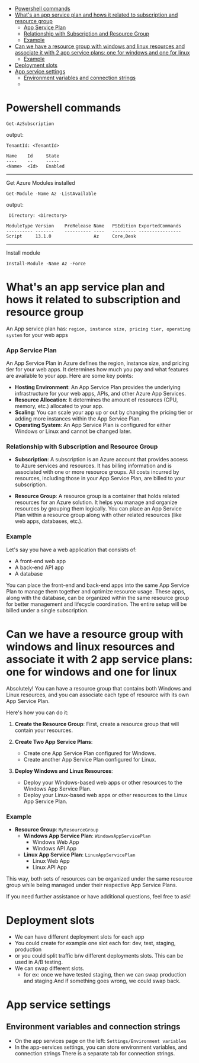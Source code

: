 - [Powershell commands](#powershell-commands)
- [What's an app service plan and hows it related to subscription and resource group](#whats-an-app-service-plan-and-hows-it-related-to-subscription-and-resource-group)
    - [App Service Plan](#app-service-plan)
    - [Relationship with Subscription and Resource Group](#relationship-with-subscription-and-resource-group)
    - [Example](#example)
- [Can we have a resource group with windows and linux resources and associate it with 2 app service plans: one for windows and one for linux](#can-we-have-a-resource-group-with-windows-and-linux-resources-and-associate-it-with-2-app-service-plans-one-for-windows-and-one-for-linux)
    - [Example](#example-1)
- [Deployment slots](#deployment-slots)
- [App service settings](#app-service-settings)
  - [Environment variables and connection strings](#environment-variables-and-connection-strings)
  - [](#)

# Powershell commands
```
Get-AzSubscription
```

output:
```
TenantId: <TenantId>

Name    Id     State
----    --     -----
<Name>  <Id>   Enabled
```
---

Get Azure Modules installed
```
Get-Module -Name Az -ListAvailable
```

output:
```
 Directory: <Directory>

ModuleType Version    PreRelease Name   PSEdition ExportedCommands
---------- -------    ---------- ----   --------- ----------------
Script     13.1.0                Az     Core,Desk
```
---

Install module
```
Install-Module -Name Az -Force
```

# What's an app service plan and hows it related to subscription and resource group
An App service plan has: `region, instance size, pricing tier, operating system` for your web apps

### App Service Plan
An App Service Plan in Azure defines the region, instance size, and pricing tier for your web apps. It determines how much you pay and what features are available to your app. Here are some key points:

- **Hosting Environment**: An App Service Plan provides the underlying infrastructure for your web apps, APIs, and other Azure App Services. 
- **Resource Allocation**: It determines the amount of resources (CPU, memory, etc.) allocated to your app.
- **Scaling**: You can scale your app up or out by changing the pricing tier or adding more instances within the App Service Plan.
- **Operating System**: An App Service Plan is configured for either Windows or Linux and cannot be changed later.

### Relationship with Subscription and Resource Group
- **Subscription**: A subscription is an Azure account that provides access to Azure services and resources. It has billing information and is associated with one or more resource groups. All costs incurred by resources, including those in your App Service Plan, are billed to your subscription.
  
- **Resource Group**: A resource group is a container that holds related resources for an Azure solution. It helps you manage and organize resources by grouping them logically. You can place an App Service Plan within a resource group along with other related resources (like web apps, databases, etc.).

### Example
Let's say you have a web application that consists of:
- A front-end web app
- A back-end API app
- A database

You can place the front-end and back-end apps into the same App Service Plan to manage them together and optimize resource usage. These apps, along with the database, can be organized within the same resource group for better management and lifecycle coordination. The entire setup will be billed under a single subscription.

# Can we have a resource group with windows and linux resources and associate it with 2 app service plans: one for windows and one for linux

Absolutely! You can have a resource group that contains both Windows and Linux resources, and you can associate each type of resource with its own App Service Plan.

Here's how you can do it:

1. **Create the Resource Group**: First, create a resource group that will contain your resources.

2. **Create Two App Service Plans**: 
   - Create one App Service Plan configured for Windows.
   - Create another App Service Plan configured for Linux.

3. **Deploy Windows and Linux Resources**: 
   - Deploy your Windows-based web apps or other resources to the Windows App Service Plan.
   - Deploy your Linux-based web apps or other resources to the Linux App Service Plan.

### Example
- **Resource Group**: `MyResourceGroup`
  - **Windows App Service Plan**: `WindowsAppServicePlan`
    - Windows Web App
    - Windows API App
  - **Linux App Service Plan**: `LinuxAppServicePlan`
    - Linux Web App
    - Linux API App

This way, both sets of resources can be organized under the same resource group while being managed under their respective App Service Plans.

If you need further assistance or have additional questions, feel free to ask!

# Deployment slots
* We can have different deployment slots for each app 
* You could create for example one slot each for: dev, test, staging, production
* or you could split traffic b/w different deployments slots. This can be used in A/B testing. 
* We can swap different slots. 
  * for ex: once we have tested staging, then we can swap production and staging.And if something goes wrong, we could swap back. 

# App service settings 

## Environment variables and connection strings
* On the app services page on the left: `Settings/Environment variables`
* In the app-services settings, you can store environment variables, and connection strings
There is a separate tab for connection strings. 

##  